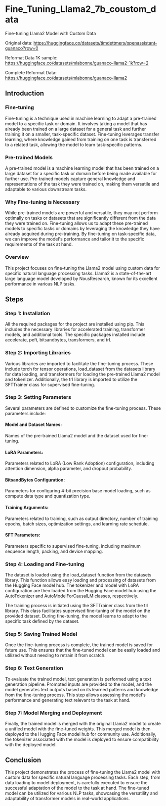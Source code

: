 # Fine_Tuning_Llama2_7b_coustom_data
Fine-tuning Llama2 Model with Custom Data

Original data: https://huggingface.co/datasets/timdettmers/openassistant-guanaco?row=0

Reformat Data 1K sample: https://huggingface.co/datasets/mlabonne/guanaco-llama2-1k?row=2

Complete Reformat Data: https://huggingface.co/datasets/mlabonne/guanaco-llama2


## Introduction
### Fine-tuning   
Fine-tuning is a technique used in machine learning to adapt a pre-trained model to a specific task or domain. It involves taking a model that has already been trained on a large dataset for a general task and further training it on a smaller, task-specific dataset. Fine-tuning leverages transfer learning, where knowledge gained from training on one task is transferred to a related task, allowing the model to learn task-specific patterns.
### Pre-trained Models
A pre-trained model is a machine learning model that has been trained on a large dataset for a specific task or domain before being made available for further use. Pre-trained models capture general knowledge and representations of the task they were trained on, making them versatile and adaptable to various downstream tasks.

### Why Fine-tuning is Necessary
While pre-trained models are powerful and versatile, they may not perform optimally on tasks or datasets that are significantly different from the data they were trained on. Fine-tuning allows us to adapt these pre-trained models to specific tasks or domains by leveraging the knowledge they have already acquired during pre-training. By fine-tuning on task-specific data, we can improve the model's performance and tailor it to the specific requirements of the task at hand.

### Overview
This project focuses on fine-tuning the Llama2 model using custom data for specific natural language processing tasks. Llama2 is a state-of-the-art large language model developed by NousResearch, known for its excellent performance in various NLP tasks.

## Steps
### Step 1: Installation
All the required packages for the project are installed using pip. This includes the necessary libraries for accelerated training, transformer models, and additional tools. The specific packages installed include accelerate, peft, bitsandbytes, transformers, and trl.

### Step 2: Importing Libraries
Various libraries are imported to facilitate the fine-tuning process. These include torch for tensor operations, load_dataset from the datasets library for data loading, and transformers for loading the pre-trained Llama2 model and tokenizer. Additionally, the trl library is imported to utilize the SFTTrainer class for supervised fine-tuning.

### Step 3: Setting Parameters
Several parameters are defined to customize the fine-tuning process. These parameters include:

#### Model and Dataset Names:  
Names of the pre-trained Llama2 model and the dataset used for fine-tuning.
#### LoRA Parameters: 
Parameters related to LoRA (Low Rank Adoption) configuration, including attention dimension, alpha parameter, and dropout probability.
#### BitsandBytes Configuration: 
Parameters for configuring 4-bit precision base model loading, such as compute data type and quantization type.
#### Training Arguments: 
Parameters related to training, such as output directory, number of training epochs, batch sizes, optimization settings, and learning rate schedule.
#### SFT Parameters:
 Parameters specific to supervised fine-tuning, including maximum sequence length, packing, and device mapping.
### Step 4: Loading and Fine-tuning
The dataset is loaded using the load_dataset function from the datasets library. This function allows easy loading and processing of datasets from the Hugging Face model hub. The tokenizer and model with LoRA configuration are then loaded from the Hugging Face model hub using the AutoTokenizer and AutoModelForCausalLM classes, respectively.

The training process is initiated using the SFTTrainer class from the trl library. This class facilitates supervised fine-tuning of the model on the provided dataset. During fine-tuning, the model learns to adapt to the specific task defined by the dataset.

### Step 5: Saving Trained Model
Once the fine-tuning process is complete, the trained model is saved for future use. This ensures that the fine-tuned model can be easily loaded and utilized without needing to retrain it from scratch.

### Step 6: Text Generation
To evaluate the trained model, text generation is performed using a text generation pipeline. Prompted inputs are provided to the model, and the model generates text outputs based on its learned patterns and knowledge from the fine-tuning process. This step allows assessing the model's performance and generating text relevant to the task at hand.

### Step 7: Model Merging and Deployment
Finally, the trained model is merged with the original Llama2 model to create a unified model with the fine-tuned weights. This merged model is then deployed to the Hugging Face model hub for community use. Additionally, the tokenizer associated with the model is deployed to ensure compatibility with the deployed model.

## Conclusion
This project demonstrates the process of fine-tuning the Llama2 model with custom data for specific natural language processing tasks. Each step, from data loading to model deployment, is carefully executed to ensure the successful adaptation of the model to the task at hand. The fine-tuned model can be utilized for various NLP tasks, showcasing the versatility and adaptability of transformer models in real-world applications.

